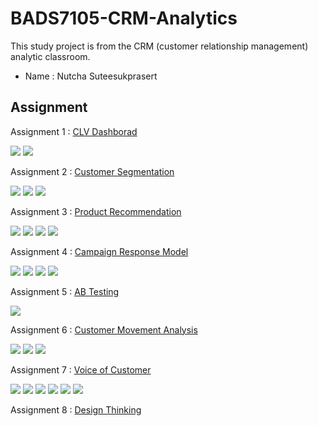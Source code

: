 # BADS7105-CRM-Analytics
This study project is from the CRM (customer relationship management) analytic classroom.
* Name : Nutcha Suteesukprasert 


## Assignment
Assignment 1 : [CLV Dashborad](./Assignment%2001%20-%20CLV%20Dashboard)  

[![](https://img.shields.io/badge/-Dashboard-brightgreen)](#) [![](https://img.shields.io/badge/-Power--BI-brightgreen)](#) 

Assignment 2 : [Customer Segmentation](./Assignment%2002%20-%20Customer%20Segmentation) 

[![](https://img.shields.io/badge/-K--Means-brightgreen)](#) [![](https://img.shields.io/badge/-Python-brightgreen)](#) [![](https://img.shields.io/badge/-GoogleColab-brightgreen)](#)

Assignment 3 : [Product Recommendation](./Assignment%2003%20-%20Product%20Recommendation)  

[![](https://img.shields.io/badge/-Market--Basket-brightgreen)](#)  [![](https://img.shields.io/badge/-Python-brightgreen)](#) [![](https://img.shields.io/badge/-Google--Colab-brightgreen)](#) [![](https://img.shields.io/badge/-NetworkX-brightgreen)](#)  

Assignment 4 : [Campaign Response Model](./Assignment%2004%20-%20Campaign%20Response%20Model) 

[![](https://img.shields.io/badge/-Python-brightgreen)](#) [![](https://img.shields.io/badge/-XGBoot-brightgreen)](#) [![](https://img.shields.io/badge/-SMOTE-brightgreen)](#) [![](https://img.shields.io/badge/-RandomizedSearchCV-brightgreen)](#)

Assignment 5 : [AB Testing](./Assignment%2005%20-%20AB%20Testing) 

[![](https://img.shields.io/badge/-Survey-brightgreen)](#) 

Assignment 6 : [Customer Movement Analysis](./Assignment%2006%20-%20Customer%20Movement%20Analysis) 

[![](https://img.shields.io/badge/-SQL-brightgreen)](#) [![](https://img.shields.io/badge/-BigQuery-brightgreen)](#) [![](https://img.shields.io/badge/-Google--Data--Studio-brightgreen)](#)  

Assignment 7 : [Voice of Customer](./Assignment%2007%20-%20Voice%20of%20Customer) 

[![](https://img.shields.io/badge/-K--Means-brightgreen)](#) [![](https://img.shields.io/badge/-Python-brightgreen)](#) [![](https://img.shields.io/badge/-Google--Colab-brightgreen)](#) 
[![](https://img.shields.io/badge/-Cosine--similarity-brightgreen)](#) [![](https://img.shields.io/badge/-PyThaiNLP-brightgreen)](#) [![](https://img.shields.io/badge/-TensorFlow-brightgreen)](#)

Assignment 8 : [Design Thinking](./Assignment%2008%20-%20Design%20Thinking
) 
